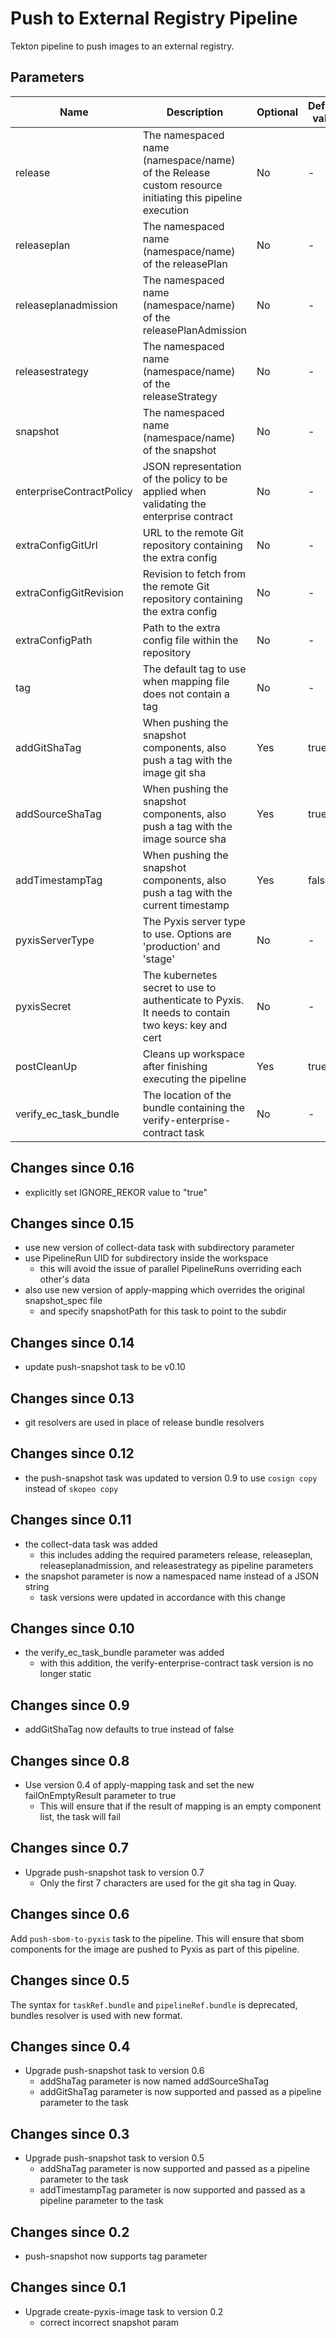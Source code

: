 # Push to External Registry Pipeline

Tekton pipeline to push images to an external registry.

## Parameters

| Name | Description | Optional | Default value |
|------|-------------|----------|---------------|
| release | The namespaced name (namespace/name) of the Release custom resource initiating this pipeline execution | No | - |
| releaseplan | The namespaced name (namespace/name) of the releasePlan | No | - |
| releaseplanadmission | The namespaced name (namespace/name) of the releasePlanAdmission | No | - |
| releasestrategy | The namespaced name (namespace/name) of the releaseStrategy | No | - |
| snapshot | The namespaced name (namespace/name) of the snapshot | No | - |
| enterpriseContractPolicy | JSON representation of the policy to be applied when validating the enterprise contract | No | - |
| extraConfigGitUrl |URL to the remote Git repository containing the extra config | No | - |
| extraConfigGitRevision | Revision to fetch from the remote Git repository containing the extra config | No | - |
| extraConfigPath | Path to the extra config file within the repository | No | - |
| tag | The default tag to use when mapping file does not contain a tag | No | - |
| addGitShaTag | When pushing the snapshot components, also push a tag with the image git sha | Yes | true |
| addSourceShaTag | When pushing the snapshot components, also push a tag with the image source sha | Yes | true |
| addTimestampTag | When pushing the snapshot components, also push a tag with the current timestamp | Yes | false |
| pyxisServerType | The Pyxis server type to use. Options are 'production' and 'stage' | No | - |
| pyxisSecret | The kubernetes secret to use to authenticate to Pyxis. It needs to contain two keys: key and cert | No | - |
| postCleanUp | Cleans up workspace after finishing executing the pipeline | Yes | true |
| verify_ec_task_bundle | The location of the bundle containing the verify-enterprise-contract task | No | - |

## Changes since 0.16
- explicitly set IGNORE_REKOR value to "true"

## Changes since 0.15
- use new version of collect-data task with subdirectory parameter
- use PipelineRun UID for subdirectory inside the workspace
    - this will avoid the issue of parallel PipelineRuns overriding each other's data
- also use new version of apply-mapping which overrides the original snapshot_spec file
    - and specify snapshotPath for this task to point to the subdir

## Changes since 0.14
* update push-snapshot task to be v0.10

## Changes since 0.13
* git resolvers are used in place of release bundle resolvers

## Changes since 0.12
* the push-snapshot task was updated to version 0.9 to use `cosign copy` instead of `skopeo copy`

## Changes since 0.11
* the collect-data task was added
  * this includes adding the required parameters release, releaseplan, releaseplanadmission,
      and releasestrategy as pipeline parameters
* the snapshot parameter is now a namespaced name instead of a JSON string
  * task versions were updated in accordance with this change

## Changes since 0.10
* the verify_ec_task_bundle parameter was added
  * with this addition, the verify-enterprise-contract task version is no longer static

## Changes since 0.9
* addGitShaTag now defaults to true instead of false

## Changes since 0.8
* Use version 0.4 of apply-mapping task and set the new failOnEmptyResult parameter to true
  * This will ensure that if the result of mapping is an empty component list, the task will fail

## Changes since 0.7
* Upgrade push-snapshot task to version 0.7
  * Only the first 7 characters are used for the git sha tag in Quay.

## Changes since 0.6
Add `push-sbom-to-pyxis` task to the pipeline. This will ensure that sbom components
for the image are pushed to Pyxis as part of this pipeline.

## Changes since 0.5
The syntax for `taskRef.bundle` and `pipelineRef.bundle` is deprecated,
bundles resolver is used with new format.

## Changes since 0.4
* Upgrade push-snapshot task to version 0.6
  * addShaTag parameter is now named addSourceShaTag
  * addGitShaTag parameter is now supported and passed as a pipeline parameter to the task

## Changes since 0.3

* Upgrade push-snapshot task to version 0.5
  * addShaTag parameter is now supported and passed as a pipeline parameter to the task
  * addTimestampTag parameter is now supported and passed as a pipeline parameter to the task

## Changes since 0.2

* push-snapshot now supports tag parameter

## Changes since 0.1

* Upgrade create-pyxis-image task to version 0.2
  * correct incorrect snapshot param

